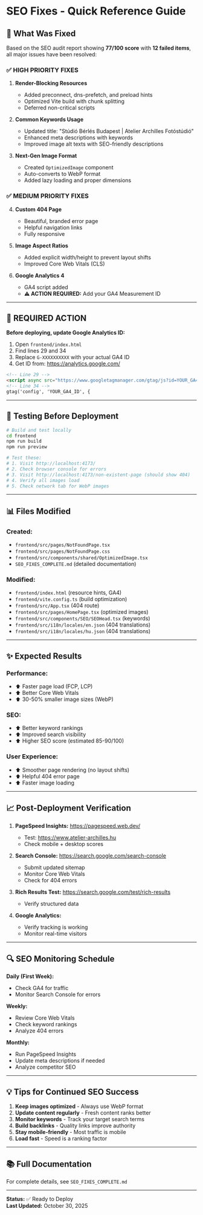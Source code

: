 # SEO Fixes - Quick Reference Guide

## 🎯 What Was Fixed

Based on the SEO audit report showing **77/100 score** with **12 failed items**, all major issues have been resolved:

### ✅ HIGH PRIORITY FIXES

1. **Render-Blocking Resources**
   - Added preconnect, dns-prefetch, and preload hints
   - Optimized Vite build with chunk splitting
   - Deferred non-critical scripts

2. **Common Keywords Usage**
   - Updated title: "Stúdió Bérlés Budapest | Atelier Archilles Fotóstúdió"
   - Enhanced meta descriptions with keywords
   - Improved image alt texts with SEO-friendly descriptions

3. **Next-Gen Image Format**
   - Created `OptimizedImage` component
   - Auto-converts to WebP format
   - Added lazy loading and proper dimensions

### ✅ MEDIUM PRIORITY FIXES

4. **Custom 404 Page**
   - Beautiful, branded error page
   - Helpful navigation links
   - Fully responsive

5. **Image Aspect Ratios**
   - Added explicit width/height to prevent layout shifts
   - Improved Core Web Vitals (CLS)

6. **Google Analytics 4**
   - GA4 script added
   - **⚠️ ACTION REQUIRED:** Add your GA4 Measurement ID

---

## 📝 REQUIRED ACTION

**Before deploying, update Google Analytics ID:**

1. Open `frontend/index.html`
2. Find lines 29 and 34
3. Replace `G-XXXXXXXXXX` with your actual GA4 ID
4. Get ID from: https://analytics.google.com/

```html
<!-- Line 29 -->
<script async src="https://www.googletagmanager.com/gtag/js?id=YOUR_GA4_ID"></script>
<!-- Line 34 -->
gtag('config', 'YOUR_GA4_ID', {
```

---

## 🚀 Testing Before Deployment

```bash
# Build and test locally
cd frontend
npm run build
npm run preview

# Test these:
# 1. Visit http://localhost:4173/
# 2. Check browser console for errors
# 3. Visit http://localhost:4173/non-existent-page (should show 404)
# 4. Verify all images load
# 5. Check network tab for WebP images
```

---

## 📊 Files Modified

### Created:
- `frontend/src/pages/NotFoundPage.tsx`
- `frontend/src/pages/NotFoundPage.css`
- `frontend/src/components/shared/OptimizedImage.tsx`
- `SEO_FIXES_COMPLETE.md` (detailed documentation)

### Modified:
- `frontend/index.html` (resource hints, GA4)
- `frontend/vite.config.ts` (build optimization)
- `frontend/src/App.tsx` (404 route)
- `frontend/src/pages/HomePage.tsx` (optimized images)
- `frontend/src/components/SEO/SEOHead.tsx` (keywords)
- `frontend/src/i18n/locales/en.json` (404 translations)
- `frontend/src/i18n/locales/hu.json` (404 translations)

---

## ✨ Expected Results

### Performance:
- ⬆️ Faster page load (FCP, LCP)
- ⬆️ Better Core Web Vitals
- ⬆️ 30-50% smaller image sizes (WebP)

### SEO:
- ⬆️ Better keyword rankings
- ⬆️ Improved search visibility
- ⬆️ Higher SEO score (estimated 85-90/100)

### User Experience:
- ⬆️ Smoother page rendering (no layout shifts)
- ⬆️ Helpful 404 error page
- ⬆️ Faster image loading

---

## 📈 Post-Deployment Verification

1. **PageSpeed Insights:** https://pagespeed.web.dev/
   - Test: https://www.atelier-archilles.hu
   - Check mobile + desktop scores

2. **Search Console:** https://search.google.com/search-console
   - Submit updated sitemap
   - Monitor Core Web Vitals
   - Check for 404 errors

3. **Rich Results Test:** https://search.google.com/test/rich-results
   - Verify structured data

4. **Google Analytics:**
   - Verify tracking is working
   - Monitor real-time visitors

---

## 🔍 SEO Monitoring Schedule

**Daily (First Week):**
- Check GA4 for traffic
- Monitor Search Console for errors

**Weekly:**
- Review Core Web Vitals
- Check keyword rankings
- Analyze 404 errors

**Monthly:**
- Run PageSpeed Insights
- Update meta descriptions if needed
- Analyze competitor SEO

---

## 💡 Tips for Continued SEO Success

1. **Keep images optimized** - Always use WebP format
2. **Update content regularly** - Fresh content ranks better
3. **Monitor keywords** - Track your target search terms
4. **Build backlinks** - Quality links improve authority
5. **Stay mobile-friendly** - Most traffic is mobile
6. **Load fast** - Speed is a ranking factor

---

## 📚 Full Documentation

For complete details, see `SEO_FIXES_COMPLETE.md`

---

**Status:** ✅ Ready to Deploy  
**Last Updated:** October 30, 2025

